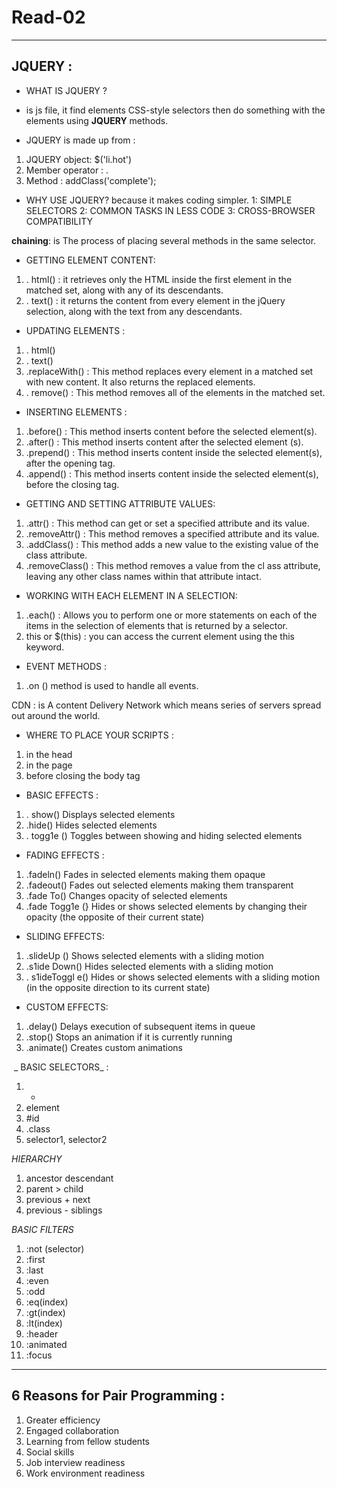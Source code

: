 # Read-02
-----
## JQUERY :
 
 - WHAT IS JQUERY ?
 - is js file, it find elements CSS-style selectors then do something with the elements using __JQUERY__ methods.
 
 - JQUERY is made up from : 
 1. JQUERY object: $('li.hot')
 2. Member operator : .
 3. Method : addClass('complete');

- WHY USE JQUERY?
because it makes coding simpler.
1: SIMPLE SELECTORS
2: COMMON TASKS IN LESS CODE
3: CROSS-BROWSER COMPATIBILITY

__chaining__: is The process of placing several methods in the same selector.
  
  
- GETTING ELEMENT CONTENT:
 1. . html() : it retrieves only the HTML inside the first element in the matched set, along with any of its descendants.
 2. . text() : it returns the content from every element in the jQuery selection, along with the text from any descendants.
 
 - UPDATING ELEMENTS :
 1. . html() 
 2. . text() 
 3. .replaceWith() : This method replaces every element in a matched set with new content. It also returns the replaced elements.
 4. . remove() : This method removes all of the elements in the matched set.
 
 - INSERTING ELEMENTS :
 1. .before() : This method inserts content before the selected element(s).
 2. .after() : This method inserts content after the selected element (s).
 3. .prepend() : This method inserts content inside the selected element(s), after the opening tag.
 4. .append() : This method inserts content inside the selected element(s), before the closing tag.
 
 - GETTING AND SETTING ATTRIBUTE VALUES:
 1. .attr() : This method can get or set a specified attribute and its value.
 2. .removeAttr() : This method removes a specified attribute and its value.
 3. .addClass() : This method adds a new value to the existing value of the class attribute.
 4. .removeClass() : This method removes a value from the cl ass attribute, leaving any other class names within that attribute intact.
 
 - WORKING WITH EACH ELEMENT IN A SELECTION:
 1. .each() : Allows you to perform one or more statements on each of the items in the selection of elements that is returned 
  by a selector.
 2. this or $(this) : you can access the current element using the this keyword.
  
  - EVENT METHODS :
 1.  .on () method is used to handle all events.
 
 
 CDN : is A content Delivery Network which means series of servers spread out around the world.
 
 - WHERE TO PLACE YOUR SCRIPTS :
 1. in the head
 2. in the page
 3. before closing  the body tag
 
 - BASIC EFFECTS :
 1. . show() Displays selected elements
 2. .hide() Hides selected elements
 3. . togg1e () Toggles between showing and hiding selected elements
 
 - FADING EFFECTS :
 1. .fadeln() Fades in selected elements making them opaque
 2. .fadeout() Fades out selected elements making them transparent
 3. .fade To() Changes opacity of selected elements
 4. .fade Togg1e (} Hides or shows selected elements by changing their opacity (the opposite of their current state)
 
 - SLIDING EFFECTS:
 1. .slideUp () Shows selected elements with a sliding motion
 2. .s1ide Down() Hides selected elements with a sliding motion
 3. . s1ideToggl e() Hides or shows selected elements with a sliding motion (in the opposite direction to its current state)
 
 
 - CUSTOM EFFECTS:
 1. .delay() Delays execution of subsequent items in queue
 2. .stop() Stops an animation if it is currently running
 3. .animate() Creates custom animations
 
  _ BASIC SELECTORS_ :
  1. *
  2. element
  3. #id
  4. .class
  5. selector1, selector2
  
  _HIERARCHY_
  1. ancestor descendant
  2. parent > child
  3. previous + next
  4. previous - siblings
  
  _BASIC FILTERS_ 
  1. :not (selector)
  2. :first
  3. :last
  4. :even
  5. :odd
  6. :eq(index)
  7. :gt(index)
  8. :lt(index)
  9. :header
  10. :animated
  11. :focus
 
 ------------------
 
## 6 Reasons for Pair Programming :
1. Greater efficiency
2. Engaged collaboration
3. Learning from fellow students
4. Social skills
5. Job interview readiness
6. Work environment readiness
